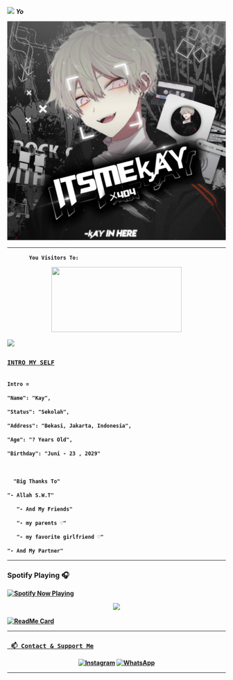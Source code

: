<img src="https://media0.giphy.com/media/Wj7lNjMNDxSmc/200.webp?cid=ecf05e47gol7hyzftrdpoaar8lchrj2uzbzs0qoz3xgzv14o&rid=200.webp" width="60"> <em><b>Yo </em>


![template_s](https://github.com/itskayX404/itskayX404/blob/main/20211003_103248.png)


___
```
       You Visitors To:
```
<p align="center">
   <img width="300" height="150" src="https://camo.githubusercontent.com/db45054d90ef8099ce0235c82592c406dba0adcda421f8a84f162b58bab5d3e0/68747470733a2f2f636f756e742e6765746c6f6c692e636f6d2f6765742f406e6f627579616b693f7468656d653d67656c626f6f72752d68" />

  <a href="https://github.com/itskayX404"><img src="https://cardivo.vercel.app/api?name=itskayX404&description=Hi,%20i%27m%20Kay%20and%20i%27m%20just%20a%20newbie%20programmer%20Nice%20to%20meet%20you%20👋&image=https://encrypted-tbn0.gstatic.com/images?q=tbn:ANd9GcQim_SGX18GNe6nkzSpWSVwsHeQTWA9iNTN9Q&usqp=CAU&backgroundColor=%23ecf0f1&instagram=itskayX404&github=itskayX404&pattern=leaf&colorPattern=%23eaeaea" /><a>
</p>


### [`INTRO MY SELF`](https://instagram.com/itskayx404)

```

Intro =

"Name": "Kay",

"Status": "Sekolah",

"Address": "Bekasi, Jakarta, Indonesia",

"Age": "? Years Old",

"Birthday": "Juni - 23 , 2029"

   

  "Big Thanks To"

"- Allah S.W.T"

   "- And My Friends"
   
   "- my parents ♡"
   
   "- my favorite girlfriend ♡"

"- And My Partner"

```
___

### Spotify Playing 🎧

<p align="center">

  <a href="https://open.spotify.com/user/hbv7yzic965h9y82w194av0cz" target="_blank"><img src="https://now-playing-on-spotify.vercel.app/api/spotify" alt="Spotify Now Playing" width="350"/></a>

</p>
  

<p align="center">
  <a href="https://github.com/itskayX404"><img src="https://github-readme-stats.vercel.app/api/top-langs?username=itskayX404&theme=tokyonight&layout=compact" /></a>
</p>
  
[![ReadMe Card](https://github-readme-stats.vercel.app/api/pin/?username=Fxc7&repo=termux-bot-wa&theme=tokyonight)](https://github.com/Fxc7/termux-bot-wa)
___

### [` 📫 Contact & Support Me`](https://api.whatsapp.com/send?phone=6282180026483&text=Hai+Bang)

<p align="center">
<a href="https://www.instagram.com/itskayX404" target="_blank"><img src="https://img.shields.io/badge/Instagram-%23E4405F.svg?&style=flat-square&logo=instagram&logoColor=white" alt="Instagram"></a>
<a href="https://api.whatsapp.com/send?phone=6282180026483&text=p+bang+:v" target="_blank"><img src="https://img.shields.io/badge/Whatsapp-%808080.svg?&style=flat-square&logo=Whatsapp&logoColor=white" alt="WhatsApp"></a>
</p>

___
